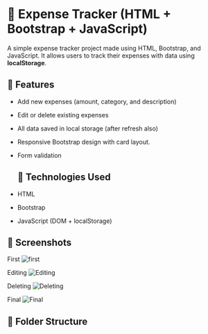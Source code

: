 # 💸 Expense Tracker (HTML + Bootstrap + JavaScript)

A simple expense tracker project made using HTML, Bootstrap, and JavaScript. It allows users to track their expenses with data using **localStorage**.

## 🚀 Features

- Add new expenses (amount, category, and description)
- Edit or delete existing expenses
- All data saved in local storage (after refresh also)
- Responsive Bootstrap design with card layout.
- Form validation

  ## 🔧 Technologies Used

- HTML
- Bootstrap 
- JavaScript (DOM + localStorage)

## 📸 Screenshots
First 
![first](https://github.com/user-attachments/assets/80c9fb25-6041-4342-8ab7-09428aa45373)

Editing
![Editing](https://github.com/user-attachments/assets/e76a00b4-3068-44f1-a7c2-58e138bf58e5)

Deleting
![Deleting](https://github.com/user-attachments/assets/2aa97799-72bb-449f-81b1-b4e4c41ce933)

Final
![Final](https://github.com/user-attachments/assets/f584a17a-eb88-4a56-9238-e87a88e3d7b9)




## 📁 Folder Structure

